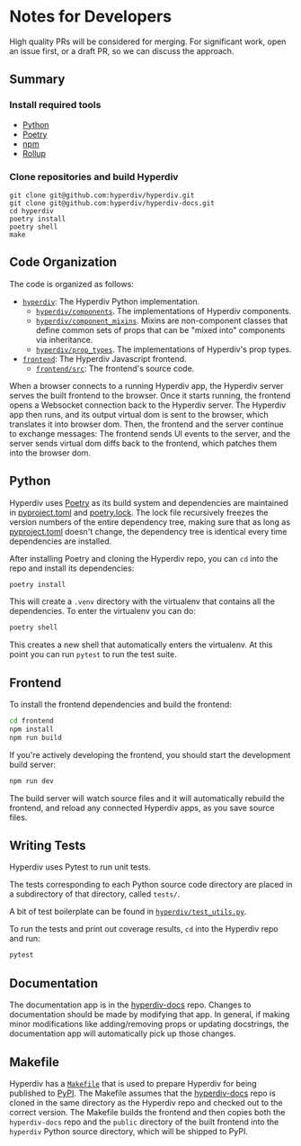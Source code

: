 # Notes for Developers

High quality PRs will be considered for merging. For significant work, open an issue first, or a draft PR, so we can discuss the approach.

## Summary

### Install required tools

* [Python](https://www.python.org)
* [Poetry](https://python-poetry.org/docs)
* [npm](https://docs.npmjs.com/downloading-and-installing-node-js-and-npm)
* [Rollup](https://rollupjs.org/introduction)

### Clone repositories and build Hyperdiv

```shell
git clone git@github.com:hyperdiv/hyperdiv.git
git clone git@github.com:hyperdiv/hyperdiv-docs.git
cd hyperdiv
poetry install
poetry shell
make
```

## Code Organization

The code is organized as follows:

* [`hyperdiv`](hyperdiv): The Hyperdiv Python implementation.
  * [`hyperdiv/components`](hyperdiv/components). The implementations of Hyperdiv components.
  * [`hyperdiv/component_mixins`](hyperdiv/component_mixins). Mixins are non-component classes that define common sets of props that can be "mixed into" components via inheritance.
  * [`hyperdiv/prop_types`](hyperdiv/prop_types). The implementations of Hyperdiv's prop types.
* [`frontend`](frontend): The Hyperdiv Javascript frontend.
  * [`frontend/src`](frontend/src): The frontend's source code.

When a browser connects to a running Hyperdiv app, the Hyperdiv server serves the built frontend to the browser. Once it starts running, the frontend opens a Websocket connection back to the Hyperdiv server. The Hyperdiv app then runs, and its output virtual dom is sent to the browser, which translates it into browser dom. Then, the frontend and the server continue to exchange messages: The frontend sends UI events to the server, and the server sends virtual dom diffs back to the frontend, which patches them into the browser dom.

## Python

Hyperdiv uses [Poetry](https://python-poetry.org) as its build system and dependencies are maintained in [pyproject.toml](pyproject.toml) and [poetry.lock](poetry.lock). The lock file recursively freezes the version numbers of the entire dependency tree, making sure that as long as [pyproject.toml](pyproject.toml) doesn't change, the dependency tree is identical every time dependencies are installed.

After installing Poetry and cloning the Hyperdiv repo, you can `cd` into the repo and install its dependencies:

```sh
poetry install
```

This will create a `.venv` directory with the virtualenv that contains all the dependencies. To enter the virtualenv you can do:

```sh
poetry shell
```

This creates a new shell that automatically enters the virtualenv. At this point you can run `pytest` to run the test suite.

## Frontend

To install the frontend dependencies and build the frontend:

```sh
cd frontend
npm install
npm run build
```

If you're actively developing the frontend, you should start the development build server:

```sh
npm run dev
```

The build server will watch source files and it will automatically rebuild the frontend, and reload any connected Hyperdiv apps, as you save source files.

## Writing Tests

Hyperdiv uses Pytest to run unit tests.

The tests corresponding to each Python source code directory are placed in a subdirectory of that directory, called `tests/`.

A bit of test boilerplate can be found in [`hyperdiv/test_utils.py`](hyperdiv/test_utils.py).

To run the tests and print out coverage results, `cd` into the Hyperdiv repo and run:

```sh
pytest
```

## Documentation

The documentation app is in the [hyperdiv-docs](https://github.com/hyperdiv/hyperdiv-docs) repo. Changes to documentation should be made by modifying that app. In general, if making minor modifications like adding/removing props or updating docstrings, the documentation app will automatically pick up those changes.

## Makefile

Hyperdiv has a [`Makefile`](Makefile) that is used to prepare Hyperdiv for being published to [PyPI](https://pypi.org). The Makefile assumes that the [hyperdiv-docs](https://github.com/hyperdiv/hyperdiv-docs) repo is cloned in the same directory as the Hyperdiv repo and checked out to the correct version. The Makefile builds the frontend and then copies both the `hyperdiv-docs` repo and the `public` directory of the built frontend into the `hyperdiv` Python source directory, which will be shipped to PyPI.
